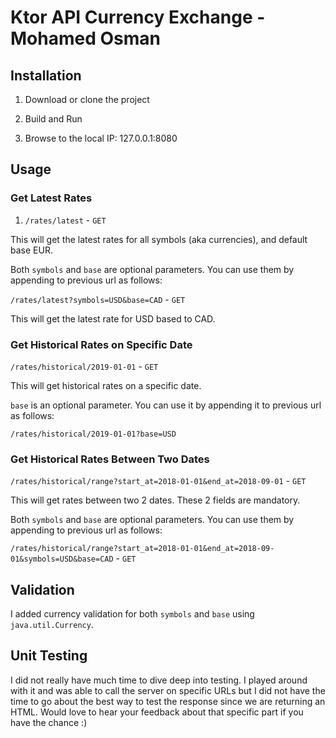 # Ktor API Currency Exchange - Mohamed Osman

## Installation

1. Download or clone the project

2. Build and Run

3. Browse to the local IP: 127.0.0.1:8080

## Usage

### Get Latest Rates

1. `/rates/latest` - `GET`

This will get the latest rates for all symbols (aka currencies),
and default base EUR.

Both `symbols` and `base` are optional parameters. You can use them by appending
to previous url as follows:

`/rates/latest?symbols=USD&base=CAD` - `GET`

This will get the latest rate for USD based to CAD.

### Get Historical Rates on Specific Date

`/rates/historical/2019-01-01` - `GET`

This will get historical rates on a specific date.

`base` is an optional parameter. You can use it by appending it
to previous url as follows:

`/rates/historical/2019-01-01?base=USD`

### Get Historical Rates Between Two Dates

`/rates/historical/range?start_at=2018-01-01&end_at=2018-09-01` - `GET`

This will get rates between two 2 dates. These 2 fields are mandatory.

Both `symbols` and `base` are optional parameters. You can use them by appending
to previous url as follows:

`/rates/historical/range?start_at=2018-01-01&end_at=2018-09-01&symbols=USD&base=CAD` - `GET`

## Validation

I added currency validation for both `symbols` and `base` using `java.util.Currency`.

## Unit Testing

I did not really have much time to dive deep into testing.
I played around with it and was able to call the server on specific
URLs but I did not have the time to go about the best way to test the response
since we are returning an HTML. Would love to hear your feedback about that specific
part if you have the chance :)